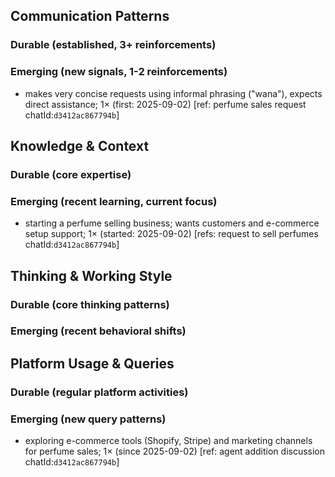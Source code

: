 ## Communication Patterns
### Durable (established, 3+ reinforcements)

### Emerging (new signals, 1-2 reinforcements)
- makes very concise requests using informal phrasing ("wana"), expects direct assistance; 1× (first: 2025-09-02) [ref: perfume sales request chatId:`d3412ac867794b`]

## Knowledge & Context
### Durable (core expertise)

### Emerging (recent learning, current focus)
- starting a perfume selling business; wants customers and e-commerce setup support; 1× (started: 2025-09-02) [refs: request to sell perfumes chatId:`d3412ac867794b`]

## Thinking & Working Style
### Durable (core thinking patterns)

### Emerging (recent behavioral shifts)

## Platform Usage & Queries
### Durable (regular platform activities)

### Emerging (new query patterns)
- exploring e-commerce tools (Shopify, Stripe) and marketing channels for perfume sales; 1× (since 2025-09-02) [ref: agent addition discussion chatId:`d3412ac867794b`]